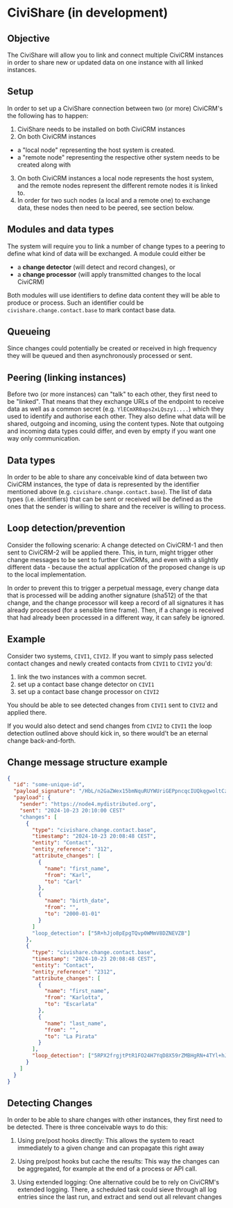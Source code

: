 # CiviShare (in development)

## Objective

The CiviShare will allow you to link and connect multiple CiviCRM instances
in order to share new or updated data on one instance with all linked instances.

## Setup

In order to set up a CiviShare connection between two (or more) CiviCRM's the following has
to happen:
1. CiviShare needs to be installed on both CiviCRM instances
2. On both CiviCRM instances
  * a "local node" representing the host system is created.
  * a "remote node" representing the respective other system needs to be created along with
3. On both CiviCRM instances a local node represents the host system, and the remote nodes represent the different remote nodes it is linked to.
4. In order for two such nodes (a local and a remote one) to exchange data, these nodes then need to be peered, see section below.


## Modules and data types

The system will require you to link a number of change types to a peering
to define what kind of data will be exchanged. A module could either be
* a **change detector** (will detect and record changes), or
* a **change processor** (will apply transmitted changes to the local CiviCRM)

Both modules will use identifiers to define data content they will be able to
produce or process. Such an identifier could be ``civishare.change.contact.base`` to
mark contact base data.

## Queueing

Since changes could potentially be created or received in high frequency
they will be queued and then asynchronously processed or sent.

## Peering (linking instances)

Before two (or more instances) can "talk" to each other, they first need to
be "linked". That means that they exchange URLs of the endpoint to receive data
as well as a common secret (e.g. ``YlECmXR0aps2xLQszy1....``)
which they used to identify and authorise each other. They also define
what data will be shared, outgoing and incoming, using the content types.
Note that outgoing and incoming data types could differ, and even by empty
if you want one way only communication.

## Data types

In order to be able to share any conceivable kind of data
between two CiviCRM instances, the type of data is represented by
the identifier mentioned above (e.g. ``civishare.change.contact.base``).
The list of data types (i.e. identifiers) that can be sent or received will be
defined as the ones that the sender is willing to share and the
receiver is willing to process.


## Loop detection/prevention

Consider the following scenario: A change detected on CiviCRM-1
and then sent to CiviCRM-2 will be applied there. This, in turn,
might trigger other change messages to be sent to further CiviCRMs,
and even with a slightly different data - because the actual application
of the proposed change is up to the local implementation.

In order to prevent this to trigger a perpetual message, every change data
that is processed will be adding another signature (sha512) of
the that change, and the change processor will keep a record of
all signatures it has already processed (for a sensible time frame).
Then, if a change is received that had already been processed in
a different way, it can safely be ignored.


## Example

Consider two systems, ``CIVI1``, ``CIVI2``. If you want to simply pass
selected contact changes and newly created contacts from ``CIVI1`` to ``CIVI2``
you'd:
1. link the two instances with a common secret.
2. set up a contact base change detector on ``CIVI1``
3. set up a contact base change processor on ``CIVI2``

You should be able to see detected changes from ``CIVI1`` sent to ``CIVI2``
and applied there.

If you would also detect and send changes from ``CIVI2`` to ``CIVI1`` the
loop detection outlined above should kick in, so there would't be an eternal
change back-and-forth.

## Change message structure example

```json
{
  "id": "some-unique-id",
  "payload_signature": "/HbL/n2GaZWex15bmNquRUYWUriGEPpncqcIUQkqgwoltCzQU+x2IjMZZNgSFJ2oMJBk24AzHn/WZw8eOn5RPX2frgjtPtR1FO24H7YqD8X59rZMBHgRN+4TYl+hJjo8pEpgTQvp0WMmV8DZNEVZBjmwdmtlJ4e/f5SNWRi2kNQ=",
  "payload": {
    "sender": "https://node4.mydistributed.org",
    "sent": "2024-10-23 20:10:00 CEST"
    "changes": [
      {
        "type": "civishare.change.contact.base",
        "timestamp": "2024-10-23 20:08:48 CEST",
        "entity": "Contact",
        "entity_reference": "312",
        "attribute_changes": [
          {
            "name": "first_name",
            "from": "Karl",
            "to": "Carl"
          },
          {
            "name": "birth_date",
            "from": "",
            "to": "2000-01-01"
          }
        ]
        "loop_detection": ["5R+hJjo8pEpgTQvp0WMmV8DZNEVZB"]
      },
      {
        "type": "civishare.change.contact.base",
        "timestamp": "2024-10-23 20:08:48 CEST",
        "entity": "Contact",
        "entity_reference": "2312",
        "attribute_changes": [
          {
            "name": "first_name",
            "from": "Karlotta",
            "to": "Escarlata"
          },
          {
            "name": "last_name",
            "from": "",
            "to": "La Pirata"
          }
        ],
        "loop_detection": ["5RPX2frgjtPtR1FO24H7YqD8X59rZMBHgRN+4TYl+hJjo8pEpgTQvp0WMmV8DZNEVZB","5RPX2frgjtPtR1FO2asdwqwewqe+4TYl+hJjo8pEpgTQvp0WMmV8DZNEVZB"]
      }
    ]
  }
}
```


## Detecting Changes

In order to be able to share changes with other instances, they first
need to be detected. There is three conceivable ways to do this:

1. Using pre/post hooks directly: This allows the system to react
   immediately to a given change and can propagate this right away

2. Using pre/post hooks but cache the results: This way the changes
   can be aggregated, for example at the end of a process or API call.

3. Using extended logging: One alternative could be to rely on
   CiviCRM's extended logging. There, a scheduled task could sieve
   through all log entries since the last run, and extract and send out all
   relevant changes


